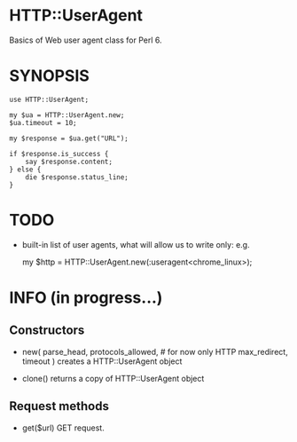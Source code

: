 HTTP::UserAgent
=============

Basics of Web user agent class for Perl 6.



SYNOPSIS
========

    use HTTP::UserAgent;

    my $ua = HTTP::UserAgent.new;
    $ua.timeout = 10;

    my $response = $ua.get("URL");

    if $response.is_success {
        say $response.content;
    } else {
        die $response.status_line;
    }



TODO
====

* built-in list of user agents, what will allow us to write only: e.g.

    my $http = HTTP::UserAgent.new(:useragent\<chrome_linux\>);



INFO (in progress...)
=====================

Constructors
------------

* new(
    parse_head,
    protocols_allowed, \# for now only HTTP
    max_redirect,
    timeout
)
    creates a HTTP::UserAgent object

* clone()
    returns a copy of HTTP::UserAgent object



Request methods
---------------

* get($url)
    GET request.
